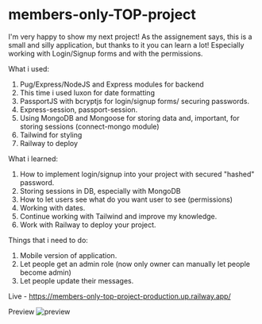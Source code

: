 # members-only-TOP-project

I'm very happy to show my next project! As the assignement says, this is a small and silly application, but thanks to it you can learn a lot! Especially working with Login/Signup forms and with the permissions.

What i used:

1. Pug/Express/NodeJS and Express modules for backend
2. This time i used luxon for date formatting
3. PassportJS with bcryptjs for login/signup forms/ securing passwords.
4. Express-session, passport-session.
5. Using MongoDB and Mongoose for storing data and, important, for storing sessions (connect-mongo module)
6. Tailwind for styling
7. Railway to deploy

What i learned:

1. How to implement login/signup into your project with secured "hashed" password.
2. Storing sessions in DB, especially with MongoDB
3. How to let users see what do you want user to see (permissions)
4. Working with dates.
5. Continue working with Tailwind and improve my knowledge.
6. Work with Railway to deploy your project.

Things that i need to do:

1. Mobile version of application.
2. Let people get an admin role (now only owner can manually let people become admin)
3. Let people update their messages.

Live - https://members-only-top-project-production.up.railway.app/

Preview
![preview](https://i.imgur.com/AuQIQvL.png "Application Preview")
